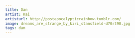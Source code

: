 ```yaml
---
title: Dan
artist: Kai
artisturl: http://postapocalypticrainbow.tumblr.com/
image: dreams_are_strange_by_kiri_stansfield-d70rt90.jpg
tags: dan
---
```

